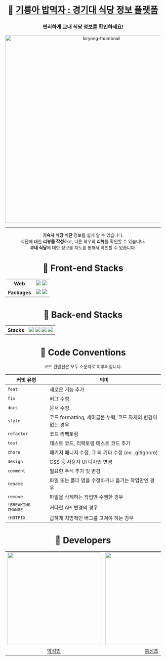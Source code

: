 <div align="center">
  
# 🍚 [기룡아 밥먹자 : 경기대 식당 정보 플랫폼](https://www.kiryong.site/)
### 편리하게 교내 식당 정보를 확인하세요!

<img width="608" alt="kiryong-thumbnail" src="https://github.com/user-attachments/assets/7cbf4ea8-a6a1-44af-8702-e396e27c0778" />

---

**기숙사 식당 식단** 정보를 쉽게 알 수 있습니다.
<br>
식단에 대한 **리뷰를 작성**하고, 다른 학우의 **리뷰**를 확인할 수 있습니다.
<br>
**교내 식당**에 대한 정보를 지도를 통해서 확인할 수 있습니다.

# 🥟 Front-end Stacks

<table align="center">
    <tr>
        <th>
            Web
        </th>
        <td>
        <img src="https://img.shields.io/badge/TypeScript-3178C6?style=for-the-badge&logo=TypeScript&logoColor=white">
        <img src="https://img.shields.io/badge/React-61DAFB?style=for-the-badge&logo=React&logoColor=black">
        </td>
    </tr>
<tr>
        <th>
            Packages
        </th>
        <td>
        <img src="https://img.shields.io/badge/Axios-5a29e4?style=for-the-badge&logo=axios&logoColor=white">
        <img src="https://img.shields.io/badge/Pnpm-f69220?style=for-the-badge&logo=Pnpm&logoColor=white">
        </td>
    </tr>
</table>

# 🥟 Back-end Stacks

<table align="center">
    <tr>
        <th>
            Stacks
        </th>
        <td>
        <img src="https://img.shields.io/badge/SpringBoot-6DB33F?style=for-the-badge&logo=SpringBoot&logoColor=white">
        <img src="https://img.shields.io/badge/postgresql-4169E1?style=for-the-badge&logo=postgresql&logoColor=white">
        <img src="https://img.shields.io/badge/Redis-FF4438?style=for-the-badge&logo=Redis&logoColor=white">
        <img src="https://img.shields.io/badge/OpenAI-412991?style=for-the-badge&logo=OpenAI&logoColor=white">
        </td>
    </tr>
</table>

# 🌽 Code Conventions

코드 컨벤션은 모두 소문자로 이루어집니다.

| 커밋 유형          | 의미                                    |
|--------------------|-----------------------------------------|
| `feat`               | 새로운 기능 추가                       |
| `fix`                | 버그 수정                              |
| `docs`               | 문서 수정                              |
| `style`              | 코드 formatting, 세미콜론 누락, 코드 자체의 변경이 없는 경우 |
| `refactor`           | 코드 리팩토링                          |
| `test`               | 테스트 코드, 리팩토링 테스트 코드 추가 |
| `chore`              | 패키지 매니저 수정, 그 외 기타 수정 (ex: .gitignore) |
| `design`             | CSS 등 사용자 UI 디자인 변경          |
| `comment`            | 필요한 주석 추가 및 변경               |
| `rename`             | 파일 또는 폴더 명을 수정하거나 옮기는 작업만인 경우 |
| `remove`             | 파일을 삭제하는 작업만 수행한 경우     |
| `!BREAKING CHANGE`   | 커다란 API 변경의 경우                 |
| `!HOTFIX`            | 급하게 치명적인 버그를 고쳐야 하는 경우 |

# 🍿 Developers

<table align="center">
    <tr>
      <td align="center"><a href="http://github.com/boroboro01"/><img src=https://avatars.githubusercontent.com/u/98679575?v=4 width=300/>
      <td align="center"><a href="https://github.com/HongSeongJo"/><img src=https://avatars.githubusercontent.com/u/164273757?v=4 width=300/>
      <td align="center"><a href="https://github.com/cho4u4o"/><img src=https://avatars.githubusercontent.com/u/128016678?v=4 width=300/>
      <td align="center"><a href="https://github.com/iamjunhyeong"/><img src=https://avatars.githubusercontent.com/u/115024272?v=4 width=300/>
  </tr>
    <tr>
      <td align="center"><a href="http://github.com/boroboro01"/>박성민</td>
      <td align="center"><a href="https://github.com/HongSeongJo"/>홍성조</td>
      <td align="center"><a href="https://github.com/cho4u4o"/>한유진</td>
      <td align="center"><a href="https://github.com/iamjunhyeong"/>박준형</td>  
  </tr>
</table>
    
  </div>



